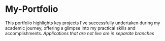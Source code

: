 # My-Portfolio
This portfolio highlights key projects I've successfully undertaken during my academic journey, offering a glimpse into my practical skills and accomplishments.
*Applications that are not live are in separate branches*

